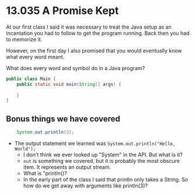 # 13.035 A Promise Kept

At our first class I said it was necessary to treat the Java setup as an incantation you had to follow to get the program running.  Back then you had to memorize it.

However, on the first day I also promised that you would eventually know what every word meant.

What does every word and symbol do in a Java program?

```java
public class Main {
    public static void main(String[] args) {
		
    }
}
```

## Bonus things we have covered

```java
    System.out.println(3);
```

* The output statement we learned was `System.out.println("Hello, World");`
  * I don't think we ever looked up "System" in the API.  But what is it?
  * `out` is something we covered, but it is probably the most obscure item.  It represents an output stream.  
  * What is "println()?
  * In the early part of the class I said that println only takes a String.  So how do we get away with arguments like println(3)?
